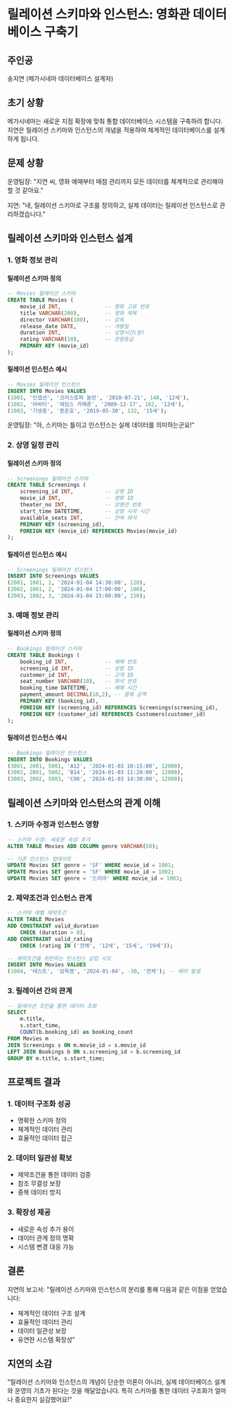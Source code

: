 # 릴레이션 스키마와 인스턴스: 영화관 데이터베이스 구축기

## 주인공
송지연 (메가시네마 데이터베이스 설계자)

## 초기 상황
메가시네마는 새로운 지점 확장에 맞춰 통합 데이터베이스 시스템을 구축하려 합니다. 지연은 릴레이션 스키마와 인스턴스의 개념을 적용하여 체계적인 데이터베이스를 설계하게 됩니다.

## 문제 상황
운영팀장: "지연 씨, 영화 예매부터 매점 관리까지 모든 데이터를 체계적으로 관리해야 할 것 같아요."

지연: "네, 릴레이션 스키마로 구조를 정의하고, 실제 데이터는 릴레이션 인스턴스로 관리하겠습니다."

## 릴레이션 스키마와 인스턴스 설계

### 1. 영화 정보 관리

#### 릴레이션 스키마 정의
```sql
-- Movies 릴레이션 스키마
CREATE TABLE Movies (
    movie_id INT,              -- 영화 고유 번호
    title VARCHAR(200),        -- 영화 제목
    director VARCHAR(100),     -- 감독
    release_date DATE,         -- 개봉일
    duration INT,              -- 상영시간(분)
    rating VARCHAR(10),        -- 관람등급
    PRIMARY KEY (movie_id)
);
```

#### 릴레이션 인스턴스 예시
```sql
-- Movies 릴레이션 인스턴스
INSERT INTO Movies VALUES
(1001, '인셉션', '크리스토퍼 놀란', '2010-07-21', 148, '12세'),
(1002, '아바타', '제임스 카메론', '2009-12-17', 162, '12세'),
(1003, '기생충', '봉준호', '2019-05-30', 132, '15세');
```

운영팀장: "아, 스키마는 틀이고 인스턴스는 실제 데이터를 의미하는군요!"

### 2. 상영 일정 관리

#### 릴레이션 스키마 정의
```sql
-- Screenings 릴레이션 스키마
CREATE TABLE Screenings (
    screening_id INT,          -- 상영 ID
    movie_id INT,              -- 영화 ID
    theater_no INT,            -- 상영관 번호
    start_time DATETIME,       -- 상영 시작 시간
    available_seats INT,       -- 잔여 좌석
    PRIMARY KEY (screening_id),
    FOREIGN KEY (movie_id) REFERENCES Movies(movie_id)
);
```

#### 릴레이션 인스턴스 예시
```sql
-- Screenings 릴레이션 인스턴스
INSERT INTO Screenings VALUES
(2001, 1001, 1, '2024-01-04 14:30:00', 120),
(2002, 1001, 2, '2024-01-04 17:00:00', 100),
(2003, 1002, 3, '2024-01-04 15:00:00', 150);
```

### 3. 예매 정보 관리

#### 릴레이션 스키마 정의
```sql
-- Bookings 릴레이션 스키마
CREATE TABLE Bookings (
    booking_id INT,            -- 예매 번호
    screening_id INT,          -- 상영 ID
    customer_id INT,           -- 고객 ID
    seat_number VARCHAR(10),   -- 좌석 번호
    booking_time DATETIME,     -- 예매 시간
    payment_amount DECIMAL(10,2), -- 결제 금액
    PRIMARY KEY (booking_id),
    FOREIGN KEY (screening_id) REFERENCES Screenings(screening_id),
    FOREIGN KEY (customer_id) REFERENCES Customers(customer_id)
);
```

#### 릴레이션 인스턴스 예시
```sql
-- Bookings 릴레이션 인스턴스
INSERT INTO Bookings VALUES
(3001, 2001, 5001, 'A12', '2024-01-03 10:15:00', 12000),
(3002, 2001, 5002, 'B14', '2024-01-03 11:20:00', 12000),
(3003, 2002, 5003, 'C08', '2024-01-03 14:30:00', 12000);
```

## 릴레이션 스키마와 인스턴스의 관계 이해

### 1. 스키마 수정과 인스턴스 영향
```sql
-- 스키마 수정: 새로운 속성 추가
ALTER TABLE Movies ADD COLUMN genre VARCHAR(50);

-- 기존 인스턴스 업데이트
UPDATE Movies SET genre = 'SF' WHERE movie_id = 1001;
UPDATE Movies SET genre = 'SF' WHERE movie_id = 1002;
UPDATE Movies SET genre = '드라마' WHERE movie_id = 1003;
```

### 2. 제약조건과 인스턴스 관계
```sql
-- 스키마 레벨 제약조건
ALTER TABLE Movies
ADD CONSTRAINT valid_duration 
    CHECK (duration > 0),
ADD CONSTRAINT valid_rating 
    CHECK (rating IN ('전체', '12세', '15세', '19세'));

-- 제약조건을 위반하는 인스턴스 삽입 시도
INSERT INTO Movies VALUES
(1004, '테스트', '감독명', '2024-01-04', -30, '전체'); -- 에러 발생
```

### 3. 릴레이션 간의 관계
```sql
-- 릴레이션 조인을 통한 데이터 조회
SELECT 
    m.title,
    s.start_time,
    COUNT(b.booking_id) as booking_count
FROM Movies m
JOIN Screenings s ON m.movie_id = s.movie_id
LEFT JOIN Bookings b ON s.screening_id = b.screening_id
GROUP BY m.title, s.start_time;
```

## 프로젝트 결과

### 1. 데이터 구조화 성공
- 명확한 스키마 정의
- 체계적인 데이터 관리
- 효율적인 데이터 접근

### 2. 데이터 일관성 확보
- 제약조건을 통한 데이터 검증
- 참조 무결성 보장
- 중복 데이터 방지

### 3. 확장성 제공
- 새로운 속성 추가 용이
- 데이터 관계 정의 명확
- 시스템 변경 대응 가능

## 결론
지연의 보고서:
"릴레이션 스키마와 인스턴스의 분리를 통해 다음과 같은 이점을 얻었습니다:
- 체계적인 데이터 구조 설계
- 효율적인 데이터 관리
- 데이터 일관성 보장
- 유연한 시스템 확장성"

## 지연의 소감
"릴레이션 스키마와 인스턴스의 개념이 단순한 이론이 아니라, 실제 데이터베이스 설계와 운영의 기초가 된다는 것을 깨달았습니다. 특히 스키마를 통한 데이터 구조화가 얼마나 중요한지 실감했어요!"